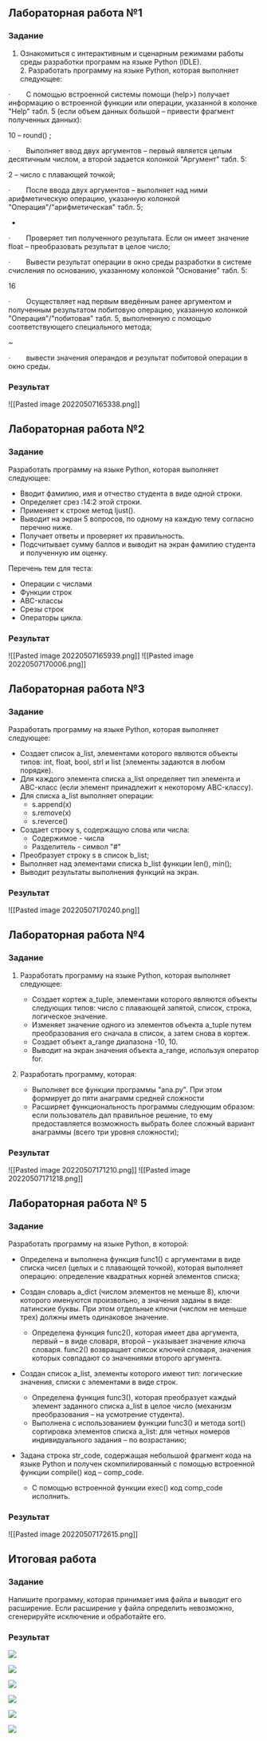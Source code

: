## Лабораторная работа №1
### Задание
1. Ознакомиться с интерактивным и сценарным режимами работы среды разработки программ на языке Python (IDLE).  
2. Разработать программу на языке Python, которая выполняет следующее:

·        С помощью встроенной системы помощи (help>) получает информацию о встроенной функции или операции, указанной в колонке "Help" табл. 5 (если объем данных большой – привести фрагмент полученных данных):

10 – round() ;

·        Выполняет ввод двух аргументов – первый является целым десятичным числом, а второй задается колонкой "Аргумент" табл. 5:

2 – число с плавающей точкой;

·        После ввода двух аргументов – выполняет над ними арифметическую операцию, указанную колонкой "Операция"/"арифметическая" табл. 5;

*

·        Проверяет тип полученного результата. Если он имеет значение float – преобразовать результат в целое число;

·        Вывести результат операции в окно среды разработки в системе счисления по основанию, указанному колонкой "Основание" табл. 5:

16

·        Осуществляет над первым введённым ранее аргументом и полученным результатом побитовую операцию, указанную колонкой "Операция"/"побитовая" табл. 5, выполненную с помощью соответствующего специального метода;

~

·        вывести значения операндов и результат побитовой операции в окно среды.

### Результат
![[Pasted image 20220507165338.png]]

## Лабораторная работа №2
### Задание
 Разработать программу на языке Python, которая выполняет следующее:  
- Вводит фамилию, имя и отчество студента в виде одной строки.  
- Определяет срез :14:2 этой строки.  
- Применяет к строке метод ljust().  
- Выводит на экран 5 вопросов, по одному на каждую тему согласно перечню ниже.  
- Получает ответы и проверяет их правильность.  
- Подсчитывает сумму баллов и выводит на экран фамилию студента и полученную им оценку.

Перечень тем для теста:  
- Операции с числами
-  Функции строк
- ABC-классы
-  Срезы строк
- Операторы цикла.
### Результат
![[Pasted image 20220507165939.png]]
![[Pasted image 20220507170006.png]]

## Лабораторная работа №3
### Задание
Разработать программу на языке Python, которая выполняет следующее:
- Создает список a_list, элементами которого являются объекты типов: int, float, bool, strl и list (элементы задаются в любом порядке).
- Для каждого элемента списка a_list определяет тип элемента и ABC-класс (если элемент принадлежит к некоторому ABC-классу).
- Для списка a_list выполняет операции:
	-  s.append(x)
	-  s.remove(x)
	-  s.reverce()
- Создает строку s, содержащую слова или числа:  
	- Содержимое - числа  
	- Разделитель - символ "#"
- Преобразует строку s в список b_list;
- Выполняет над элементами списка b_list функции len(), min();
- Выводит результаты выполнения функций на экран.

### Результат
![[Pasted image 20220507170240.png]]
## Лабораторная работа №4
### Задание
1. Разработать программу на языке Python, которая выполняет следующее:
	- Создает кортеж a_tuple, элементами которого являются объекты следующих типов: число с плавающей запятой, список, строка, логическое значение.
	- Изменяет значение одного из элементов объекта a_tuple  путем преобразования его сначала в список, а затем снова в кортеж.
	- Создает объект a_range диапазона -10, 10.
	- Выводит на экран значения объекта a_range, используя оператор for.

2. Разработать программу, которая:
	- Выполняет все функции программы "ana.py". При этом формирует до пяти анаграмм средней сложности  
	- Расширяет функциональность программы следующим образом:  если пользователь дал правильное решение, то ему предоставляется возможность выбрать более  сложный вариант анаграммы (всего три уровня сложности);

### Результат
![[Pasted image 20220507171210.png]]
![[Pasted image 20220507171218.png]]

## Лабораторная работа № 5
### Задание
Разработать программу на языке Python, в которой:
- Определена и выполнена функция func1() с аргументами в виде списка чисел (целых и с плавающей точкой), которая  выполняет операцию: определение квадратных корней элементов списка;

- Создан словарь a_dict (числом элементов не меньше 8), ключи которого именуются произвольно, а значения заданы  в виде: латинские буквы. При этом отдельные ключи (числом не меньше трех) должны иметь одинаковое значение.
	- Определена функция func2(), которая имеет два аргумента, первый – в виде словаря, второй – указывает значение ключа словаря. func2() возвращает список ключей словаря, значения которых совпадают со значениями второго аргумента.

- Создан список a_list, элементы которого имеют тип:  логические значения, списки с элементами в виде строк.
	- Определена функция func3(), которая преобразует каждый элемент заданного списка a_list в целое число (механизм преобразования – на усмотрение студента).
	- Выполнена с использованием функции func3() и метода sort() сортировка элементов списка a_list:  для четных номеров индивидуального задания – по возрастанию;

- Задана строка str_code, содержащая небольшой фрагмент кода на языке Python и получен скомпилированный с помощью встроенной функции compile() код – comp_code. 
	- С помощью встроенной функции exec() код comp_code исполнить.

### Результат
![[Pasted image 20220507172615.png]]
## Итоговая работа
### Задание
Напишите программу, которая принимает имя файла и выводит его расширение. Если расширение у файла определить невозможно, сгенерируйте исключение и обработайте его.

### Результат
![](file:///C:/Users/scham/AppData/Local/Temp/msohtmlclip1/01/clip_image002.jpg)

![](file:///C:/Users/scham/AppData/Local/Temp/msohtmlclip1/01/clip_image002.jpg)

![](file:///C:/Users/scham/AppData/Local/Temp/msohtmlclip1/01/clip_image006.jpg)

![](file:///C:/Users/scham/AppData/Local/Temp/msohtmlclip1/01/clip_image008.jpg)

![](file:///C:/Users/scham/AppData/Local/Temp/msohtmlclip1/01/clip_image010.jpg)

![](file:///C:/Users/scham/AppData/Local/Temp/msohtmlclip1/01/clip_image012.jpg)
